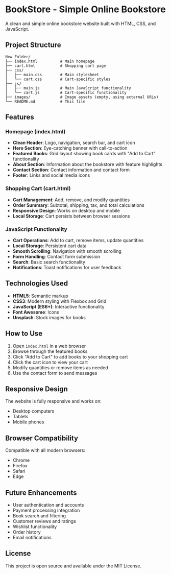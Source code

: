 # BookStore - Simple Online Bookstore

A clean and simple online bookstore website built with HTML, CSS, and JavaScript.

## Project Structure

```
New Folder/
├── index.html          # Main homepage
├── cart.html           # Shopping cart page
├── css/
│   ├── main.css        # Main stylesheet
│   └── cart.css        # Cart-specific styles
├── js/
│   ├── main.js         # Main JavaScript functionality
│   └── cart.js         # Cart-specific functionality
├── images/             # Image assets (empty, using external URLs)
└── README.md           # This file
```

## Features

### Homepage (index.html)
- **Clean Header**: Logo, navigation, search bar, and cart icon
- **Hero Section**: Eye-catching banner with call-to-action
- **Featured Books**: Grid layout showing book cards with "Add to Cart" functionality
- **About Section**: Information about the bookstore with feature highlights
- **Contact Section**: Contact information and contact form
- **Footer**: Links and social media icons

### Shopping Cart (cart.html)
- **Cart Management**: Add, remove, and modify quantities
- **Order Summary**: Subtotal, shipping, tax, and total calculations
- **Responsive Design**: Works on desktop and mobile
- **Local Storage**: Cart persists between browser sessions

### JavaScript Functionality
- **Cart Operations**: Add to cart, remove items, update quantities
- **Local Storage**: Persistent cart data
- **Smooth Scrolling**: Navigation with smooth scrolling
- **Form Handling**: Contact form submission
- **Search**: Basic search functionality
- **Notifications**: Toast notifications for user feedback

## Technologies Used

- **HTML5**: Semantic markup
- **CSS3**: Modern styling with Flexbox and Grid
- **JavaScript (ES6+)**: Interactive functionality
- **Font Awesome**: Icons
- **Unsplash**: Stock images for books

## How to Use

1. Open `index.html` in a web browser
2. Browse through the featured books
3. Click "Add to Cart" to add books to your shopping cart
4. Click the cart icon to view your cart
5. Modify quantities or remove items as needed
6. Use the contact form to send messages

## Responsive Design

The website is fully responsive and works on:
- Desktop computers
- Tablets
- Mobile phones

## Browser Compatibility

Compatible with all modern browsers:
- Chrome
- Firefox
- Safari
- Edge

## Future Enhancements

- User authentication and accounts
- Payment processing integration
- Book search and filtering
- Customer reviews and ratings
- Wishlist functionality
- Order history
- Email notifications

## License

This project is open source and available under the MIT License.
